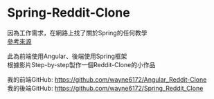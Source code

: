 # Spring-Reddit-Clone

因為工作需求，在網路上找了關於Spring的任何教學  
[參考來源](https://www.youtube.com/watch?v=DKlTBBuc32c)

此為前端使用Angular、後端使用Spring框架  
根據影片Step-by-step製作一個Reddit-Clone的小作品

我的前端GitHub: https://github.com/wayne6172/Angular_Reddit-Clone  
我的後端GitHub: https://github.com/wayne6172/Spring_Reddit_Clone
